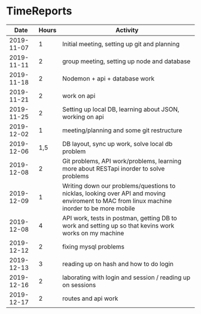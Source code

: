 # TimeReports

| Date  |      Hours    | Activity                                       |
| ----------- | ------- |------------------------------------------------
| 2019-11-07  | 1       |  Initial meeting, setting up git and planning           |
| 2019-11-11  | 2       |  group meeting, setting up node and database         | 
| 2019-11-18  | 2      |  Nodemon + api + database work         |
| 2019-11-21  | 2       |  work on api         |
| 2019-11-25  | 2       |  Setting up local DB, learning about JSON, working on api        |
| 2019-12-02  | 1       |  meeting/planning and some git restructure      |
| 2019-12-06  | 1,5       |  DB layout, sync up work, solve local db problem      |
| 2019-12-08 | 2       |  Git problems, API work/problems, learning more about RESTapi inorder to solve problems      |
| 2019-12-09  | 1       |  Writing down our problems/questions to nicklas, looking over API and moving enviroment to MAC from linux machine inorder to be more mobile |
| 2019-12-08 | 4       |  API work, tests in postman, getting DB to work and setting up so that kevins work works on my machine    |
| 2019-12-12 | 2       |  fixing mysql problems   |
| 2019-12-13 |  3      |   reading up on hash and how to do login |
| 2019-12-16 |    2    |    laborating with login and session / reading up on sessions  |
| 2019-12-17 |     2   | routes and   api work  |
